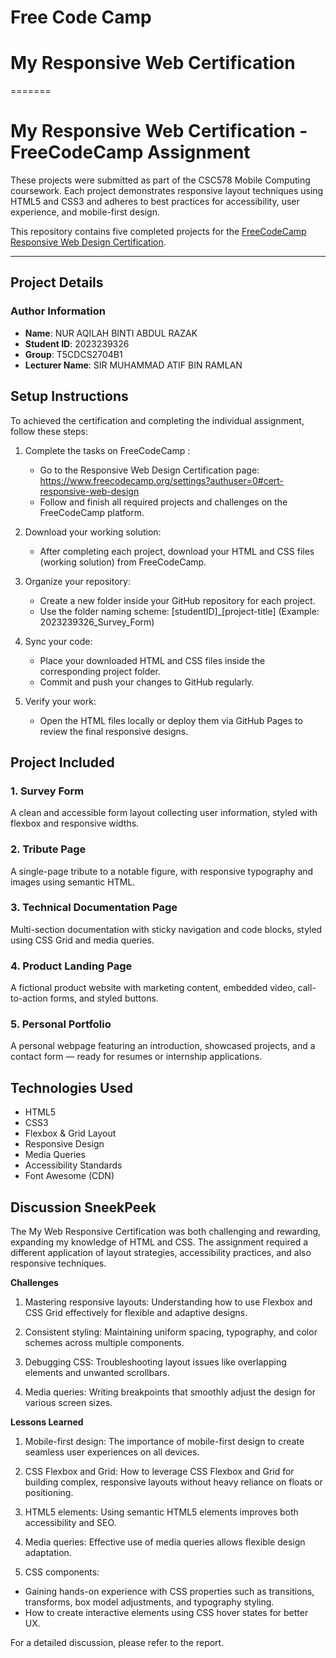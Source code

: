 # Free Code Camp
# My Responsive Web Certification
=======

# My Responsive Web Certification - FreeCodeCamp Assignment

These projects were submitted as part of the CSC578 Mobile Computing coursework. Each project demonstrates responsive layout techniques using HTML5 and CSS3 and adheres to best practices for accessibility, user experience, and mobile-first design.

This repository contains five completed projects for the [FreeCodeCamp Responsive Web Design Certification](https://www.freecodecamp.org/certification/fcc72b4b4f7-5e84-4476-bccc-7c4c4e9b1d08/responsive-web-design).

---

## **Project Details**

### **Author Information**
- **Name**: NUR AQILAH BINTI ABDUL RAZAK 
- **Student ID**: 2023239326 
- **Group**: T5CDCS2704B1  
- **Lecturer Name**: SIR MUHAMMAD ATIF BIN RAMLAN  


## **Setup Instructions**

To achieved the certification and completing the individual assignment, follow these steps:

1. Complete the tasks on FreeCodeCamp :
   - Go to the Responsive Web Design Certification page: https://www.freecodecamp.org/settings?authuser=0#cert-responsive-web-design
   - Follow and finish all required projects and challenges on the FreeCodeCamp platform.

2. Download your working solution:
   - After completing each project, download your HTML and CSS files (working solution) from FreeCodeCamp.

3. Organize your repository:
   - Create a new folder inside your GitHub repository for each project.
   - Use the folder naming scheme: [studentID]_[project-title] (Example: 2023239326_Survey_Form)

4. Sync your code:
   - Place your downloaded HTML and CSS files inside the corresponding project folder.
   - Commit and push your changes to GitHub regularly.

5. Verify your work:
   - Open the HTML files locally or deploy them via GitHub Pages to review the final responsive designs.
  

## **Project Included**

### 1. Survey Form
A clean and accessible form layout collecting user information, styled with flexbox and responsive widths.

### 2. Tribute Page
A single-page tribute to a notable figure, with responsive typography and images using semantic HTML.

### 3. Technical Documentation Page
Multi-section documentation with sticky navigation and code blocks, styled using CSS Grid and media queries.

### 4. Product Landing Page
A fictional product website with marketing content, embedded video, call-to-action forms, and styled buttons.

### 5. Personal Portfolio
A personal webpage featuring an introduction, showcased projects, and a contact form — ready for resumes or internship applications.


## **Technologies Used**
- HTML5
- CSS3
- Flexbox & Grid Layout
- Responsive Design
- Media Queries
- Accessibility Standards
- Font Awesome (CDN)


## **Discussion SneekPeek**

The My Web Responsive Certification was both challenging and rewarding, expanding my knowledge of HTML and CSS. The assignment required a different application of layout strategies, accessibility practices, and also responsive techniques.

**Challenges**
1. Mastering responsive layouts:
Understanding how to use Flexbox and CSS Grid effectively for flexible and adaptive designs.

2. Consistent styling:
Maintaining uniform spacing, typography, and color schemes across multiple components.

3. Debugging CSS:
Troubleshooting layout issues like overlapping elements and unwanted scrollbars.

4. Media queries:
Writing breakpoints that smoothly adjust the design for various screen sizes.

**Lessons Learned**
1. Mobile-first design:
The importance of mobile-first design to create seamless user experiences on all devices.

2. CSS Flexbox and Grid:
How to leverage CSS Flexbox and Grid for building complex, responsive layouts without heavy reliance on floats or positioning.

3. HTML5 elements:
Using semantic HTML5 elements improves both accessibility and SEO.

4. Media queries:
Effective use of media queries allows flexible design adaptation.

5. CSS components:
- Gaining hands-on experience with CSS properties such as transitions, transforms, box model adjustments, and typography styling.
- How to create interactive elements using CSS hover states for better UX.
   
For a detailed discussion, please refer to the report.
